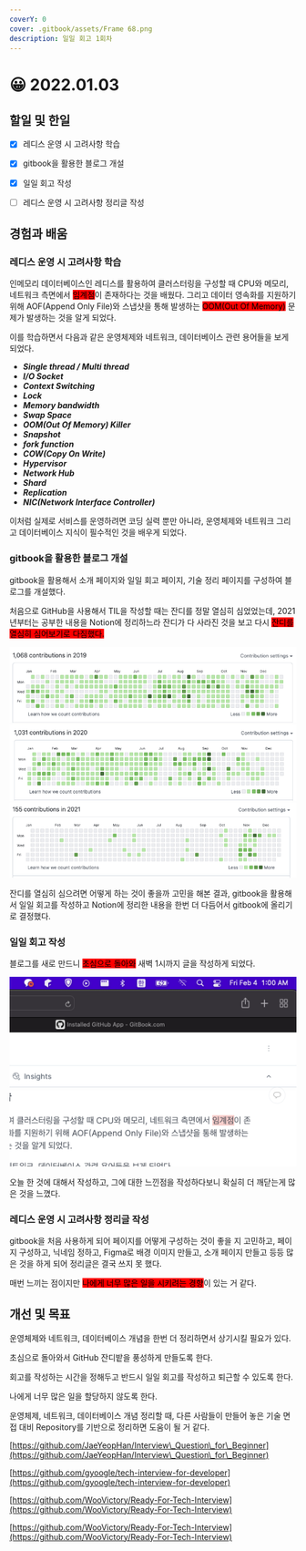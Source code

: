 ```yaml
---
coverY: 0
cover: .gitbook/assets/Frame 68.png
description: 일일 회고 1회차
---
```


# 😀 2022.01.03

## 할일 및 한일

* [x] 레디스 운영 시 고려사항 학습
* [x] gitbook을 활용한 블로그 개설
* [x] 일일 회고 작성
* [ ] 레디스 운영 시 고려사항 정리글 작성



## 경험과 배움

### 레디스 운영 시 고려사항 학습

인메모리 데이터베이스인 레디스를 활용하여 클러스터링을 구성할 때 CPU와 메모리, 네트워크 측면에서 <mark style="background-color:red;">임계점</mark>이 존재하다는 것을 배웠다. 그리고 데이터 영속화를 지원하기 위해 AOF(Append Only File)와 스냅샷을 통해 발생하는 <mark style="background-color:red;">OOM(Out Of Memory)</mark> 문제가 발생하는 것을 알게 되었다.

이를 학습하면서 다음과 같은 운영체제와 네트워크, 데이터베이스 관련 용어들을 보게 되었다.

* _**Single thread / Multi thread**_
* _**I/O Socket**_
* _**Context Switching**_
* _**Lock**_
* _**Memory bandwidth**_
* _**Swap Space**_
* _**OOM(Out Of Memory) Killer**_
* _**Snapshot**_
* _**fork function**_
* _**COW(Copy On Write)**_
* _**Hypervisor**_
* _**Network Hub**_
* _**Shard**_
* _**Replication**_
* _**NIC(Network Interface Controller)**_

이처럼 실제로 서비스를 운영하려면 코딩 실력 뿐만 아니라, 운영체제와 네트워크 그리고 데이터베이스 지식이 필수적인 것을 배우게 되었다.



### gitbook을 활용한 블로그 개설

gitbook을 활용해서 소개 페이지와 일일 회고 페이지, 기술 정리 페이지를 구성하여 블로그를 개설했다.

처음으로 GitHub을 사용해서 TIL을 작성할 때는 잔디를 정말 열심히 심었었는데, 2021년부터는 공부한 내용을 Notion에 정리하느라 잔디가 다 사라진 것을 보고 다시 <mark style="background-color:red;">잔디를 열심히 심어보기로 다짐했다.</mark>



![2019년도 잔디밭 (열심히 농사중)](<.gitbook/assets/Screen Shot 2022-02-04 at 12.54.48 AM (1).png>) ![2020년도 잔디밭 (점점 농사가 망해가는중)](<.gitbook/assets/Screen Shot 2022-02-04 at 12.54.54 AM.png>) ![2021년도 잔디밭 (가뭄..)](<.gitbook/assets/Screen Shot 2022-02-04 at 12.55.02 AM.png>)



잔디를 열심히 심으려면 어떻게 하는 것이 좋을까 고민을 해본 결과, gitbook을 활용해서 일일 회고를 작성하고 Notion에 정리한 내용을 한번 더 다듬어서 gitbook에 올리기로 결정했다.



### 일일 회고 작성

블로그를 새로 만드니 <mark style="background-color:red;">초심으로 돌아와</mark> 새벽 1시까지 글을 작성하게 되었다.

![인증샷](<.gitbook/assets/Screen Shot 2022-02-04 at 1.00.39 AM.png>)

오늘 한 것에 대해서 작성하고, 그에 대한 느낀점을 작성하다보니 확실히 더 깨닫는게 많은 것을 느꼈다.



### 레디스 운영 시 고려사항 정리글 작성

gitbook을 처음 사용하게 되어 페이지를 어떻게 구성하는 것이 좋을 지 고민하고, 페이지 구성하고, 닉네임 정하고, Figma로 배경 이미지 만들고, 소개 페이지 만들고 등등 많은 것을 하게 되어 정리글은 결국 쓰지 못 했다.

매번 느끼는 점이지만 <mark style="background-color:red;">나에게 너무 많은 일을 시키려는 경향</mark>이 있는 거 같다.



## 개선 및 목표

운영체제와 네트워크, 데이터베이스 개념을 한번 더 정리하면서 상기시킬 필요가 있다.

초심으로 돌아와서 GitHub 잔디밭을 풍성하게 만들도록 한다.

회고를 작성하는 시간을 정해두고 반드시 일일 회고를 작성하고 퇴근할 수 있도록 한다.

나에게 너무 많은 일을 할당하지 않도록 한다.



운영체제, 네트워크, 데이터베이스 개념 정리할 때, 다른 사람들이 만들어 놓은 기술 면접 대비 Repository를 기반으로 정리하면 도움이 될 거 같다.

[https://github.com/JaeYeopHan/Interview\_Question\_for\_Beginner](https://github.com/JaeYeopHan/Interview\_Question\_for\_Beginner)

[https://github.com/gyoogle/tech-interview-for-developer](https://github.com/gyoogle/tech-interview-for-developer)

[https://github.com/WooVictory/Ready-For-Tech-Interview](https://github.com/WooVictory/Ready-For-Tech-Interview)

[https://github.com/WooVictory/Ready-For-Tech-Interview](https://github.com/WooVictory/Ready-For-Tech-Interview)

